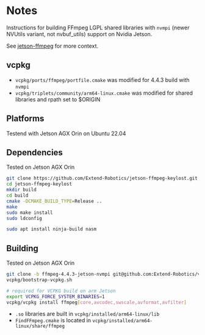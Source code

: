 # Notes

Instructions for building FFmpeg LGPL shared libraries with `nvmpi` (newer NVUtils variant, not nvbuf_utils) support on Nvidia Jetson.

See [jetson-ffmpeg](https://github.com/Extend-Robotics/jetson-ffmpeg-keylost) for more context.

## vcpkg

- `vcpkg/ports/ffmpeg/portfile.cmake` was modified for 4.4.3 build with `nvmpi`
- `vcpkg/triplets/community/arm64-linux.cmake` was modified for shared libraries and rpath set to $ORIGIN

## Platforms

Testend with Jetson AGX Orin on Ubuntu 22.04

## Dependencies

Tested on Jetson AGX Orin


```bash
git clone https://github.com/Extend-Robotics/jetson-ffmpeg-keylost.git
cd jetson-ffmpeg-keylost
mkdir build
cd build
cmake -DCMAKE_BUILD_TYPE=Release ..
make
sudo make install
sudo ldconfig
```

```bash
sudo apt install ninja-build nasm
```

## Building

Tested on Jetson AGX Orin


```bash
git clone -b ffmpeg-4.4.3-jetson-nvmpi git@github.com:Extend-Robotics/vcpkg.git
vcpkg/bootstrap-vcpkg.sh

# required for VCPKG build on arm Jetson
export VCPKG_FORCE_SYSTEM_BINARIES=1
vcpkg/vcpkg install ffmpeg[core,avcodec,swscale,avformat,avfilter]
```

- `.so` libraries are built in `vcpkg/installed/arm64-linux/lib`
- `FindFFmpeg.cmake` is located in `vcpkg/installed/arm64-linux/share/ffmpeg`

